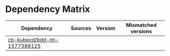 # Dependency Matrix

Dependency | Sources | Version | Mismatched versions
---------- | ------- | ------- | -------------------
[cb-kubecd/bdd-nh-1577388125](https://github.com/cb-kubecd/bdd-nh-1577388125.git) |  | []() | 

